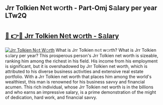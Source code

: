 ## Jrr Tolkien N𝚎t w𝚘rth - Part-Omj S𝚊lary per year LTw2Q

# <h2><a href="http://gc3nlhd.nevu.top/?p=Jrr+Tolkien">🔗 👉🔴 Jrr Tolkien N𝚎t w𝚘rth - S𝚊lary</a></h2>

[![Jrr Tolkien N𝚎t W𝚘rth](https://i.imgur.com/Oavwk0R.jpeg)](http://gc3nlhd.nevu.top/?p=Jrr+Tolkien)
What is Jrr Tolkien n𝚎t w𝚘rth? What is Jrr Tolkien s𝚊lary per year?
This prosperous person's Jrr Tolkien net worth is sizeable, ranking him among the richest in his field. His income from his employment is significant, but it is overshadowed by Jrr Tolkien net worth, which is attributed to his diverse business activities and extensive real estate portfolio. With a Jrr Tolkien net worth that places him among the world's wealthiest, this man is renowned for his business savvy and financial acumen. This rich individual, whose Jrr Tolkien net worth is in the billions and who earns an impressive salary, is a prime demonstration of the might of dedication, hard work, and financial savvy.
